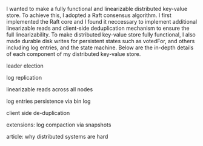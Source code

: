 I wanted to make a fully functional and linearizable distributed key-value store. To achieve this, I adopted a Raft consensus algorithm. 
I first implemented the Raft core and I found it neccessary to implement additional linearizable reads and client-side deduplication mechanism to ensure the full linearizability. 
To make distributed key-value store fully functional, I also made durable disk writes for
persistent states such as votedFor, and others including log entries, and the state machine. Below are the in-depth details of each component of my distributed key-value store.  

leader election

log replication

linearizable reads across all nodes 

log entries persistence via bin log

client side de-duplication

extensions:
log compaction via snapshots

article: why distributed systems are hard
